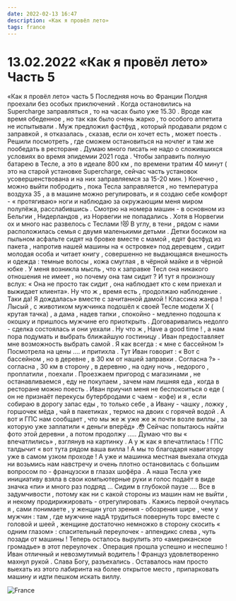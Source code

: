 ```yaml
---
date: 2022-02-13 16:47
description: «Как я провёл лето»
tags: france
---
```

# 13.02.2022 «Как я провёл лето»  Часть 5 

«Как я провёл лето» часть 5 Последняя ночь во Франции Полдня проехали без особых приключений . Когда остановились на Supercharge заправляться , то на часах было уже 15.30 . Вроде как время обеденное , но так как было очень жарко , то особого аппетита не испытывали . Муж предложил фастфуд , который продавали рядом с заправкой , я отказалась , сказав, если он хочет есть , может поесть . Решили посмотреть , где сможем остановиться на ночлег и там же пообедать в ресторане . Думаю много писать не надо о сложившихся условиях во время эпидемии 2021 года . Чтобы заправить полную батарею в Тесле, а это в идеале 800 км , по времени тратим 40 минут ( это на старой установке Supercharge, сейчас часть установок усовершенствована и на них заправляемся за 15-20 мин. ) Конечно , можно выйти побродить , пока Тесла заправляется , но температура воздуха 35 , а в машине можно регулировать, и я создаю себе комфорт - « протягиваю» ноги и наблюдаю за окружающим меня миром полулёжа, расслабившись . Смотрю на номера машин - в основном из Бельгии , Нидерландов , из Норвегии не попадались . Хотя в Норвегии ох и много нас развелось с Теслами !😻 В углу, в тени , рядом с нами расположилась семья с двумя маленькими детьми . Детки босиком на пыльном асфальте сидят на бровке вместе с мамой , едят фастфуд из пакета , напротив нашей машины на « островке» под деревцем , сидит молодая особа и читает книгу , совершенно не выдающаяся внешность и одежда : темные волосы , кожа смуглая , в чёрной майке и в чёрной юбке . У меня возникла мысль , что к заправке Тесл она никакого отношения не имеет , но почему она там сидит ? И тут я произношу вслух: « Она не просто так сидит , она наблюдает кто с кем приехал и выжидает клиента». Ну что ж , время есть , продолжаю наблюдение . Таки да! Я дождалась» вместе с зачитанной дамой ! Классика жанра ! Лысый , с животиком мужчинка подошёл к своей Тесле модели X ( крутая тачка) , а дама , надев тапки , спокойно - медленно подошла к окошку и пришлось мужчине его приоткрыть . Договаривались недолго - сделка состоялась и они уехали . Ну что ж , Have a good time ! , а нам пора подумать и выбрать ближайшую гостиницу . Иван предоставляет мне возможность выбрать самой . Я как всегда : « мне с бассейном !» Посмотрела на цены …. и притихла . Тут Иван говорит : « Вот с бассейном , но в деревне , в 30 км от нашей заправки . Согласна ?» - согласна , 30 км в сторону , в деревню , на одну ночь , недорого , проплатили , поехали . Проезжаем пригород с магазинами , не останавливаемся , еду не покупаем , зачем нам лишняя еда , когда в ресторане можно поесть . Иван приучил меня не беспокоиться о еде ( он не признаёт перекусы бутербродами с чаем - кофе) и я , если собираю в дорогу запас еды , то только себе , а Ивану - чашку , ложку , горшочек мёда , чай в пакетиках , термос на двоих с горячей водой . А вот и ГПС нам сообщает , что мы же ж уже же ж почти возле виллы , за которую уже заплатили « деньги вперёд» .😳 Сейчас попытаюсь найти фото этой деревни , а потом продолжу ….. Думаю что вы « впечатлились» , взглянув на картинку . А у ж как я впечатлилась ! ГПС талдычит « вот тута рядом ваша вилла ! А мы то благодаря навигатору уже в самом узком проходе ! А уже и машинка местная выехала откуда ни возьмись нам навстречу и очень плотно остановилась с большим вопросом по - французски в глазах шофёра . А наша Тесла уже инициативу взяла в свои компьютерные руки и голос подаёт в виде значка «пи» и много раз подряд … Сидим в глубокой паузе …. Все в задумчивости , потому как ни с какой стороны из машин нам не выйти , и некому продирижировать - отрегулировать . Кажись первой очнулась я , сами понимаете , у женщин угол зрения - обозрения шире , чем у мужчин : там , где мужчине надА трудиться повернуть торс вместе с головой и шеей , женщине достаточно немножко в сторону скосить « одним глазом» : спасительный переулочек - аппендикс слева , чуть позади от машины ! Теперь осталось вырулить это «американское громадье» в этот переулочек . Операция прошла успешно и неспешно ! Иван отличный и невозмутимый водитель ! Француз удовлетворенно махнул рукой . Слава Богу, разъехались . Оставалось нам просто выехать из этого лабиринта на более открытое место , припарковать машину и идти пешком искать виллу. 

![France](/images/french_village.png)
